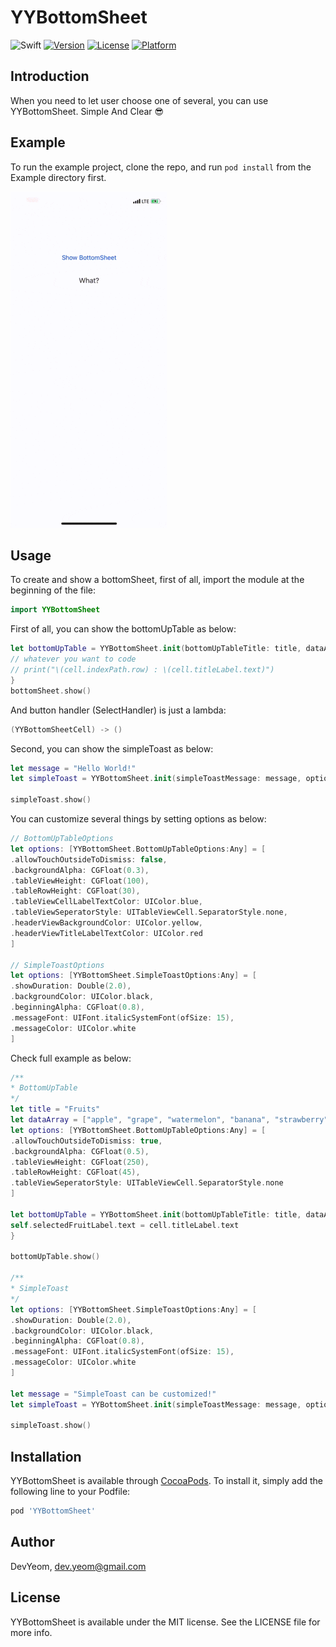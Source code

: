 # YYBottomSheet

![Swift](https://img.shields.io/badge/Swift-5.0-orange.svg)
[![Version](https://img.shields.io/cocoapods/v/YYBottomSheet.svg?style=flat)](https://cocoapods.org/pods/YYBottomSheet)
[![License](https://img.shields.io/cocoapods/l/YYBottomSheet.svg?style=flat)](https://cocoapods.org/pods/YYBottomSheet)
[![Platform](https://img.shields.io/cocoapods/p/YYBottomSheet.svg?style=flat)](https://cocoapods.org/pods/YYBottomSheet)

## Introduction

When you need to let user choose one of several, you can use YYBottomSheet. Simple And Clear 😎

## Example

To run the example project, clone the repo, and run `pod install` from the Example directory first.

![](https://raw.githubusercontent.com/DevYeom/YYBottomSheet/master/demo.gif)

## Usage

To create and show a bottomSheet, first of all, import the module at the beginning of the file:

```swift
import YYBottomSheet
```

First of all, you can show the bottomUpTable as below:

```swift
let bottomUpTable = YYBottomSheet.init(bottomUpTableTitle: title, dataArray: dataArray, options: nil) { (cell) in
// whatever you want to code
// print("\(cell.indexPath.row) : \(cell.titleLabel.text)")
}
bottomSheet.show()
```

And button handler (SelectHandler) is just a lambda:

```swift
(YYBottomSheetCell) -> ()
```

Second, you can show the simpleToast as below:

```swift
let message = "Hello World!"
let simpleToast = YYBottomSheet.init(simpleToastMessage: message, options: nil)

simpleToast.show()
```

You can customize several things by setting options as below:

```swift
// BottomUpTableOptions
let options: [YYBottomSheet.BottomUpTableOptions:Any] = [
.allowTouchOutsideToDismiss: false,
.backgroundAlpha: CGFloat(0.3),
.tableViewHeight: CGFloat(100),
.tableRowHeight: CGFloat(30),
.tableViewCellLabelTextColor: UIColor.blue,
.tableViewSeperatorStyle: UITableViewCell.SeparatorStyle.none,
.headerViewBackgroundColor: UIColor.yellow,
.headerViewTitleLabelTextColor: UIColor.red
]

// SimpleToastOptions
let options: [YYBottomSheet.SimpleToastOptions:Any] = [
.showDuration: Double(2.0),
.backgroundColor: UIColor.black,
.beginningAlpha: CGFloat(0.8),
.messageFont: UIFont.italicSystemFont(ofSize: 15),
.messageColor: UIColor.white
]
```

Check full example as below:

```swift
/**
* BottomUpTable
*/
let title = "Fruits"
let dataArray = ["apple", "grape", "watermelon", "banana", "strawberry", "cherry", "pineapple", "pear"]
let options: [YYBottomSheet.BottomUpTableOptions:Any] = [
.allowTouchOutsideToDismiss: true,
.backgroundAlpha: CGFloat(0.5),
.tableViewHeight: CGFloat(250),
.tableRowHeight: CGFloat(45),
.tableViewSeperatorStyle: UITableViewCell.SeparatorStyle.none
]

let bottomUpTable = YYBottomSheet.init(bottomUpTableTitle: title, dataArray: dataArray, options: options) { (cell) in
self.selectedFruitLabel.text = cell.titleLabel.text
}

bottomUpTable.show()

/**
* SimpleToast
*/
let options: [YYBottomSheet.SimpleToastOptions:Any] = [
.showDuration: Double(2.0),
.backgroundColor: UIColor.black,
.beginningAlpha: CGFloat(0.8),
.messageFont: UIFont.italicSystemFont(ofSize: 15),
.messageColor: UIColor.white
]

let message = "SimpleToast can be customized!"
let simpleToast = YYBottomSheet.init(simpleToastMessage: message, options: options)

simpleToast.show()
```

## Installation

YYBottomSheet is available through [CocoaPods](https://cocoapods.org/pods/YYBottomSheet). To install
it, simply add the following line to your Podfile:

```ruby
pod 'YYBottomSheet'
```

## Author

DevYeom, dev.yeom@gmail.com

## License

YYBottomSheet is available under the MIT license. See the LICENSE file for more info.
